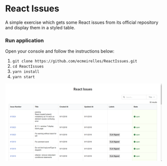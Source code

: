# React Issues
A simple exercise which gets some React issues from its official repository and display them in a styled table.

### Run application
Open your console and follow the instructions below:
1. `git clone https://github.com/ecmeirelles/ReactIssues.git`
2. `cd ReactIssues`
3. `yarn install`
4. `yarn start`


![React Issues](https://github.com/ecmeirelles/ReactIssues/blob/master/react-issues.gif)

